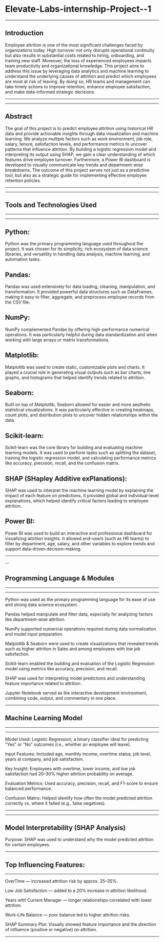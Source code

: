 # Elevate-Labs-internship-Project--1

---
## Introduction
Employee attrition is one of the most significant challenges faced by organizations today. High turnover not only disrupts operational continuity but also results in substantial costs related to hiring, onboarding, and training new staff. Moreover, the loss of experienced employees impacts team productivity and organizational knowledge. This project aims to address this issue by leveraging data analytics and machine learning to understand the underlying causes of attrition and predict which employees are most at risk of leaving. By doing so, HR teams and management can take timely actions to improve retention, enhance employee satisfaction, and make data-informed strategic decisions.

---

---

## Abstract

The goal of this project is to predict employee attrition using historical HR data and provide actionable insights through data visualization and machine learning. We analyze multiple factors such as work environment, job role, salary, tenure, satisfaction levels, and performance metrics to uncover patterns that influence attrition. By building a logistic regression model and interpreting its output using SHAP, we gain a clear understanding of which features drive employee turnover. Furthermore, a Power BI dashboard is developed to visually communicate key trends and department-wise breakdowns. The outcome of this project serves not just as a predictive tool, but also as a strategic guide for implementing effective employee retention policies.

---
---

## Tools and Technologies Used

---
---

## Python:
Python was the primary programming language used throughout the project. It was chosen for its simplicity, rich ecosystem of data science libraries, and versatility in handling data analysis, machine learning, and automation tasks.

## Pandas:
Pandas was used extensively for data loading, cleaning, manipulation, and transformation. It provided powerful data structures such as DataFrames, making it easy to filter, aggregate, and preprocess employee records from the CSV file.

## NumPy:
NumPy complemented Pandas by offering high-performance numerical operations. It was particularly helpful during data standardization and when working with large arrays or matrix transformations.

## Matplotlib:
Matplotlib was used to create static, customizable plots and charts. It played a crucial role in generating visual outputs such as bar charts, line graphs, and histograms that helped identify trends related to attrition.

## Seaborn:
Built on top of Matplotlib, Seaborn allowed for easier and more aesthetic statistical visualizations. It was particularly effective in creating heatmaps, count plots, and distribution plots to uncover hidden relationships within the data.

## Scikit-learn:
Scikit-learn was the core library for building and evaluating machine learning models. It was used to perform tasks such as splitting the dataset, training the logistic regression model, and calculating performance metrics like accuracy, precision, recall, and the confusion matrix.

## SHAP (SHapley Additive exPlanations):
SHAP was used to interpret the machine learning model by explaining the impact of each feature on predictions. It provided global and individual-level explanations, which helped identify critical factors leading to employee attrition.

## Power BI:
Power BI was used to build an interactive and professional dashboard for visualizing attrition insights. It allowed end-users (such as HR teams) to filter by department, age, salary, and other variables to explore trends and support data-driven decision-making.

---
--

## Programming Language & Modules
---
---

Python was used as the primary programming language for its ease of use and strong data science ecosystem.

Pandas helped manipulate and filter data, especially for analyzing factors like department-wise attrition.

NumPy supported numerical operations required during data normalization and model input preparation.

Matplotlib & Seaborn were used to create visualizations that revealed trends such as higher attrition in Sales and among employees with low job satisfaction.

Scikit-learn enabled the building and evaluation of the Logistic Regression model using metrics like accuracy, precision, and recall.

SHAP was used for interpreting model predictions and understanding feature importance related to attrition.

Jupyter Notebook served as the interactive development environment, combining code, output, and commentary in one place.

---
## Machine Learning Model

---
---

Model Used: Logistic Regression, a binary classifier ideal for predicting "Yes" or "No" outcomes (i.e., whether an employee will leave).

Input Features: Included age, monthly income, overtime status, job level, years at company, and job satisfaction.

Key Insight: Employees with overtime, lower income, and low job satisfaction had 20–30% higher attrition probability on average.

Evaluation Metrics: Used accuracy, precision, recall, and F1-score to ensure balanced performance.

Confusion Matrix: Helped identify how often the model predicted attrition correctly vs. where it failed (e.g., false negatives).

---
---


## Model Interpretability (SHAP Analysis)

Purpose: SHAP was used to understand why the model predicted attrition for certain employees.

---
## Top Influencing Features:
---

OverTime — increased attrition risk by approx. 25–35%.

Low Job Satisfaction — added to a 20% increase in attrition likelihood.

Years with Current Manager — longer relationships correlated with lower attrition.

Work-Life Balance — poor balance led to higher attrition risks.

SHAP Summary Plot: Visually showed feature importance and the direction of influence (positive or negative) on attrition.

----
